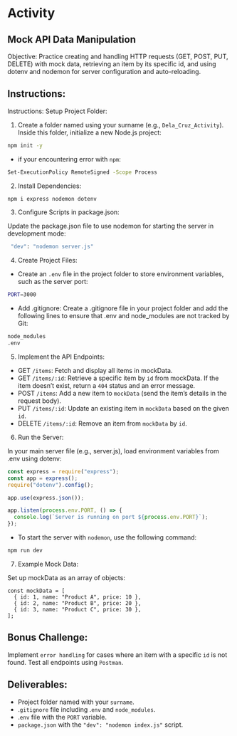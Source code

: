 # Activity

## Mock API Data Manipulation

Objective: Practice creating and handling HTTP requests (GET, POST, PUT, DELETE) with mock data, retrieving an item by its specific id, and using dotenv and nodemon for server configuration and auto-reloading.

## Instructions:

Instructions:
Setup Project Folder:

1. Create a folder named using your surname (e.g., `Dela_Cruz_Activity`).
   Inside this folder, initialize a new Node.js project:

```bash
npm init -y
```

- if your encountering error with `npm`:

```bash
Set-ExecutionPolicy RemoteSigned -Scope Process
```

2. Install Dependencies:

```bash
npm i express nodemon dotenv
```

3. Configure Scripts in package.json:

Update the package.json file to use nodemon for starting the server in development mode:

```bash
 "dev": "nodemon server.js"
```

4. Create Project Files:

- Create an `.env` file in the project folder to store environment variables, such as the server port:

```bash
PORT=3000
```

- Add .gitignore:
  Create a .gitignore file in your project folder and add the following lines to ensure that .env and node_modules are not tracked by Git:

```Bash
node_modules
.env
```

5. Implement the API Endpoints:

- GET `/items`: Fetch and display all items in mockData.
- GET `/items/:id`: Retrieve a specific item by `id` from mockData. If the item doesn’t exist, return a `404` status and an error message.
- POST `/items`: Add a new item to `mockData` (send the item’s details in the request body).
- PUT `/items/:id`: Update an existing item in `mockData` based on the given `id`.
- DELETE `/items/:id`: Remove an item from `mockData` by `id`.

6. Run the Server:

In your main server file (e.g., server.js), load environment variables from .env using dotenv:

```javascript
const express = require("express");
const app = express();
require("dotenv").config();

app.use(express.json());

app.listen(process.env.PORT, () => {
  console.log(`Server is running on port ${process.env.PORT}`);
});
```

- To start the server with `nodemon`, use the following command:

```bash
npm run dev
```

7. Example Mock Data:

Set up mockData as an array of objects:

```javascipt
const mockData = [
  { id: 1, name: "Product A", price: 10 },
  { id: 2, name: "Product B", price: 20 },
  { id: 3, name: "Product C", price: 30 },
];
```

## Bonus Challenge:

Implement `error handling` for cases where an item with a specific `id` is not found.
Test all endpoints using `Postman`.

## Deliverables:

- Project folder named with your `surname`.
- .`gitignore` file including .`env` and `node_modules`.
- .`env` file with the `PORT` variable.
- `package.json` with the `"dev": "nodemon index.js"` script.
